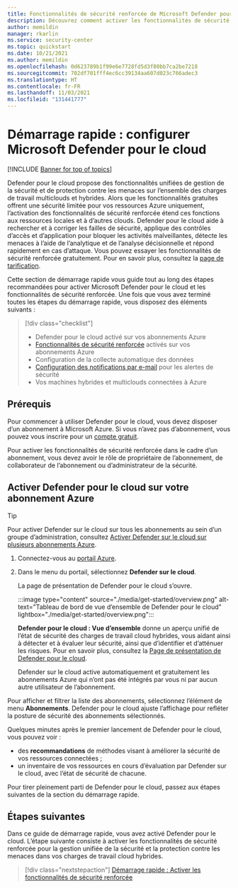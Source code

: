 ```yaml
---
title: Fonctionnalités de sécurité renforcée de Microsoft Defender pour le cloud
description: Découvrez comment activer les fonctionnalités de sécurité renforcée de Microsoft Defender pour le cloud.
author: memildin
manager: rkarlin
ms.service: security-center
ms.topic: quickstart
ms.date: 10/21/2021
ms.author: memildin
ms.openlocfilehash: 0d623789b1f99e6e7728fd5d3f80bb7ca2be7218
ms.sourcegitcommit: 702df701fff4ec6cc39134aa607d023c766adec3
ms.translationtype: HT
ms.contentlocale: fr-FR
ms.lasthandoff: 11/03/2021
ms.locfileid: "131441777"
---
```

# <a name="quickstart-set-up-microsoft-defender-for-cloud"></a>Démarrage rapide : configurer Microsoft Defender pour le cloud

[!INCLUDE [Banner for top of topics](./includes/banner.md)]

Defender pour le cloud propose des fonctionnalités unifiées de gestion de la sécurité et de protection contre les menaces sur l’ensemble des charges de travail multiclouds et hybrides. Alors que les fonctionnalités gratuites offrent une sécurité limitée pour vos ressources Azure uniquement, l’activation des fonctionnalités de sécurité renforcée étend ces fonctions aux ressources locales et à d’autres clouds. Defender pour le cloud aide à rechercher et à corriger les failles de sécurité, applique des contrôles d’accès et d’application pour bloquer les activités malveillantes, détecte les menaces à l’aide de l’analytique et de l’analyse décisionnelle et répond rapidement en cas d’attaque. Vous pouvez essayer les fonctionnalités de sécurité renforcée gratuitement. Pour en savoir plus, consultez la [page de tarification](https://azure.microsoft.com/pricing/details/security-center/).

Cette section de démarrage rapide vous guide tout au long des étapes recommandées pour activer Microsoft Defender pour le cloud et les fonctionnalités de sécurité renforcée. Une fois que vous avez terminé toutes les étapes du démarrage rapide, vous disposez des éléments suivants :

> [!div class="checklist"]
> * Defender pour le cloud activé sur vos abonnements Azure
> * [Fonctionnalités de sécurité renforcée](enhanced-security-features-overview.md) activés sur vos abonnements Azure
> * Configuration de la collecte automatique des données
> * [Configuration des notifications par e-mail](configure-email-notifications.md) pour les alertes de sécurité
> * Vos machines hybrides et multiclouds connectées à Azure

## <a name="prerequisites"></a>Prérequis
Pour commencer à utiliser Defender pour le cloud, vous devez disposer d’un abonnement à Microsoft Azure. Si vous n’avez pas d’abonnement, vous pouvez vous inscrire pour un [compte gratuit](https://azure.microsoft.com/pricing/free-trial/).

Pour activer les fonctionnalités de sécurité renforcée dans le cadre d’un abonnement, vous devez avoir le rôle de propriétaire de l’abonnement, de collaborateur de l’abonnement ou d’administrateur de la sécurité.

## <a name="enable-defender-for-cloud-on-your-azure-subscription"></a>Activer Defender pour le cloud sur votre abonnement Azure

> [!TIP]
> Pour activer Defender sur le cloud sur tous les abonnements au sein d’un groupe d’administration, consultez [Activer Defender sur le cloud sur plusieurs abonnements Azure](onboard-management-group.md).

1. Connectez-vous au [portail Azure](https://azure.microsoft.com/features/azure-portal/).

1. Dans le menu du portail, sélectionnez **Defender sur le cloud**. 

    La page de présentation de Defender pour le cloud s’ouvre.

    :::image type="content" source="./media/get-started/overview.png" alt-text="Tableau de bord de vue d’ensemble de Defender pour le cloud" lightbox="./media/get-started/overview.png":::

    **Defender pour le cloud : Vue d’ensemble** donne un aperçu unifié de l’état de sécurité des charges de travail cloud hybrides, vous aidant ainsi à détecter et à évaluer leur sécurité, ainsi que d’identifier et d’atténuer les risques. Pour en savoir plus, consultez la [Page de présentation de Defender pour le cloud](overview-page.md).

    Defender sur le cloud active automatiquement et gratuitement les abonnements Azure qui n’ont pas été intégrés par vous ni par aucun autre utilisateur de l’abonnement.

Pour afficher et filtrer la liste des abonnements, sélectionnez l’élément de menu **Abonnements**. Defender pour le cloud ajuste l’affichage pour refléter la posture de sécurité des abonnements sélectionnés. 

Quelques minutes après le premier lancement de Defender pour le cloud, vous pouvez voir :

- des **recommandations** de méthodes visant à améliorer la sécurité de vos ressources connectées ;
- un inventaire de vos ressources en cours d’évaluation par Defender sur le cloud, avec l’état de sécurité de chacune.

Pour tirer pleinement parti de Defender pour le cloud, passez aux étapes suivantes de la section du démarrage rapide.



## <a name="next-steps"></a>Étapes suivantes
Dans ce guide de démarrage rapide, vous avez activé Defender pour le cloud. L’étape suivante consiste à activer les fonctionnalités de sécurité renforcée pour la gestion unifiée de la sécurité et la protection contre les menaces dans vos charges de travail cloud hybrides.

> [!div class="nextstepaction"]
> [Démarrage rapide : Activer les fonctionnalités de sécurité renforcée](enable-enhanced-security.md)
